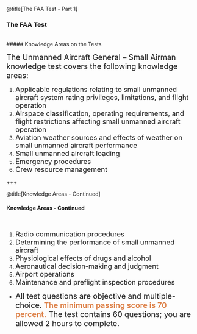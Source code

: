<div class="slide-bg-style-left"></div><div class="slide-bg-style-right"></div>

@title[The FAA Test - Part 1]

### <span class="orange">The FAA Test</span>
<br>
##### Knowledge Areas on the Tests

<span style="font-size:20px;">The Unmanned Aircraft General – Small Airman knowledge test covers the following knowledge areas:</span>
<ol>
  <li><span style="font-size: 18px;">Applicable regulations relating to small unmanned aircraft system rating privileges, limitations, and flight operation</span></li>
  <li><span style="font-size: 18px;">Airspace classification, operating requirements, and flight restrictions affecting small unmanned aircraft operation</span></li>
  <li><span style="font-size: 18px;">Aviation weather sources and effects of weather on small unmanned aircraft performance</span></li>
  <li><span style="font-size: 18px;">Small unmanned aircraft loading</span></li>
  <li><span style="font-size: 18px;">Emergency procedures</span></li>
  <li><span style="font-size: 18px;">Crew resource management</span></li>
</ol>  


+++
<div class="slide-bg-style-left"></div><div class="slide-bg-style-right"></div>

@title[Knowledge Areas - Continued]

#### Knowledge Areas - Continued

<br>

<ol>
  <li><span style="font-size: 18px;">Radio communication procedures</span></li>
  <li><span style="font-size: 18px;">Determining the performance of small unmanned aircraft</span></li>
  <li><span style="font-size: 18px;">Physiological effects of drugs and alcohol</span></li>
  <li><span style="font-size: 18px;">Aeronautical decision-making and judgment</span></li>
  <li><span style="font-size: 18px;">Airport operations</span></li>
  <li><span style="font-size: 18px;">Maintenance and preflight inspection procedures</span></li>  
</ol>

<ul>
  <li class="fragment"><span style="font-size:20px;">All test questions are objective and multiple-choice. <span style="font-weight:600;color:#dd8047;">The minimum passing score is 70 percent.</span> The test contains 60 questions; you are allowed 2 hours to complete.</span></li>
</ul>
